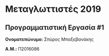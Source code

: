 # Μεταγλωττιστές 2019
## Προγραμματιστική Εργασία #1

**Ονοματεπώνυμο:** Σπύρος Μπαξεβανάκης

**Α.Μ.:** Π2016086



